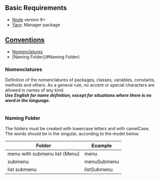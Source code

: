 
## Basic Requirements

* [Node](https://nodejs.org/en) version 6+
* [Yarn](https://yarnpkg.com/lang/en/): Manager package


## [Conventions](#conventions-and-best-practices-using-react)

* [Nomenclatures](#nomenclatures)
* [Naming Folder](#Naming Folder)


### Nomenclatures
Definition of the nomenclatures of packages, classes, variables, constants, methods and others. As a general rule, no accent or special characters are allowed in names of any kind.
</br>
**_Use English for name definition, except for situations where there is no word in the language._**
</br></br>

### Naming Folder
The folders must be created with lowercase letters and with camelCase. The words should be in the singular, according to the model below:

| Folder                        | Example                      |
|-------------------------------|------------------------------|
| menu with submenu list (Menu) | menu                         |
| submenu                       | menuSubmenu                  |
| list submenu                  | listSubmenu                  |




